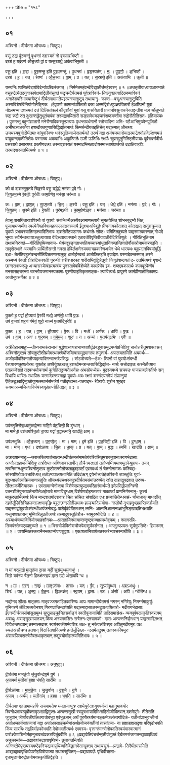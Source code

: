 +++
title = "१५८"

+++


## ०१
अश्विनौ। दीर्घतमा औचथ्यः। त्रिष्टुप्।

वसू॑ रु॒द्रा पु॑रु॒मन्तू॑ वृ॒धन्ता॑ दश॒स्यतं॑ नो वृषणाव॒भिष्टौ॑ ।  
दस्रा॑ ह॒ यद्रेक्ण॑ औच॒थ्यो वां॒ प्र यत्स॒स्राथे॒ अक॑वाभिरू॒ती ॥

वसू॒ इति॑ । रु॒द्रा । पु॒रु॒मन्तू॒ इति॑ पु॒रु॒ऽमन्तू॑ । वृ॒धन्ता॑ । द॒श॒स्यत॑म् । नः॒ । वृ॒ष॒णौ॒ । अ॒भिष्टौ॑ ।  
दस्रा॑ । ह॒ । यत् । रेक्णः॑ । औ॒च॒थ्यः । वा॒म् । प्र । यत् । स॒स्राथे॒ इति॑ । अक॑वाभिः । ऊ॒ती ॥

यस्यनिः श्वसितंवेदायोवेदेभ्योऽखिलंजगत् । निर्ममेतमहंवन्देविद्यातीर्थमहेश्वरम् ॥ १ ॥अथतृतीयाध्यायआरभ्यते वसूरुद्रेत्येतदनुवाकापेक्षयाद्वितीयंसूक्तं षळृचन्दैर्घतमसं पूर्वत्राश्विनं- त्वित्युक्तत्वादिदमप्याश्विनं अनादेशपरिभाषयात्रैष्टुभं दीर्घतमामामतेयइत्यन्त्यानुष्टुप् तथाचानु- क्रान्तं—वसूअन्त्यानुष्टुबिति अस्यविशेषविनियोगोलैङ्गिकः ।हेवृषणौ कामानांवर्षितारौ दस्रा अस्मद्विरोध्युपक्षपयितारौ हेअश्विनौ युवां नोऽस्मभ्यं दशस्यतं दत्तं दित्सितंफलं कीदृशौवां युवां वसू वासयितारौ प्रजानांवसुनाधनेनतद्वन्तौवा मत्व र्थोलुप्यते रुद्रा रुद्रौ रुत् दुःखन्तद्धेतुभूतंपापंवा तस्यद्रावयितारौ सङ्ग्रामेभयङ्करंशब्दयन्तौवा रुद्रोरौतीतिसत- इतियास्कः । पुरुमन्तू बहूनांज्ञातारौ मनेरौणादिकस्तुन्प्रत्ययः वृधन्तावर्धमानौ स्तोत्रादिना अभि- ष्टौआभिमुख्येनपूजितौ अभीष्टसाधकौवा हशब्दौक्तगुणप्रसिद्धिद्योतनार्थः किमर्थन्दीयतइतिचेत् यद्यस्मात् औचथ्यः उचथस्यपुत्रोदीर्घतमाः वांयुवांरेक्णः धनंस्तुतिव्याजेनप्रार्थयते तदर्थं यद्वा अयंयजमानोयद्यस्माद्रेक्णोहविर्लक्षणमन्नं वांयुवान्ददातीतिशेषः यस्माच्च अकवाभिः अकुत्सितैः ऊती ऊतिभिः रक्षणैः सुपांसुलुगितितृतीयायाः पूर्वसवर्णदीर्घः प्रसस्राथे प्रसारयथः प्रकर्षेणदत्थः तस्माद्दशस्यतं यस्मादभिमतप्रदोयस्माच्चायंप्रार्थयते ददातिवाहविः तस्माद्दशस्यतमित्यर्थः ॥ १ ॥

## ०२
अश्विनौ। दीर्घतमा औचथ्यः। त्रिष्टुप्।

को वां॑ दाशत्सुम॒तये॑ चिद॒स्यै वसू॒ यद्धेथे॒ नम॑सा प॒दे गोः ।  
जि॒गृ॒तम॒स्मे रे॒वतीः॒ पुरं॑धीः काम॒प्रेणे॑व॒ मन॑सा॒ चर॑न्ता ॥

कः । वा॒म् । दा॒श॒त् । सु॒ऽम॒तये॑ । चि॒त् । अ॒स्यै । वसू॒ इति॑ । यत् । धेथे॒ इति॑ । नम॑सा । प॒दे । गोः ।  
जि॒गृ॒तम् । अ॒स्मे इति॑ । रे॒वतीः॑ । पुर॑म्ऽधीः । का॒म॒प्रेण॑ऽइव । मन॑सा । चर॑न्ता ॥

हेवसू वासयितारावश्विनौ वां युवयोः संबन्धिन्यैअस्यैवक्ष्यमाणरूपायै सुमतयेचित् शोभनबुद्भ्यै चित् पूजायामप्यर्थेवा स्वल्पेनैवहविषामहत्फलप्रदानरूपायै ईदृश्याअपिबुद्धेः प्रीणनायकोदाशत् कोदद्यात् दातुंशक्रुयात् युवयोः प्रभावस्यातिमहत्त्वादितिभावः दाशतेर्लेट्यडागमः कथंमतेः सौष्ठ- वमितितदुच्यते यद्यस्मात्कारणात् गोःपदे भूम्याः सर्वैर्गन्तव्यायाःस्तुत्यायावा वेदिरूपायाःस्थाने एतावतीवैपृथिवीयावतीवेदिरितिश्रुतेः । गौरितिभूतिनाम तथाचनिरुक्तं—गौरितिपृथिव्यानाम- धेयंयद्दूरङ्गताभवतियच्चास्यांभूतानिगच्छन्तिगातेर्वौकारोनामकरणइति । तादृशेस्थाने अस्माभिः प्रार्थितौसन्तौ नमसा हविर्लक्षणेनयवमात्रप्रकारेणअन्नेन धेथे धारयथः बहुप्रदानविषयांबुद्धिं दधा- तेर्लटिबहुलंछन्दसीतिविकरणस्यलुक् धातोर्ह्रस्वत्वं आतोङितइति इयादेशः यस्मादेवन्तस्मात् अस्मे अस्मभ्यं रेवतीः क्षीरादिधनवतीः पुरन्धीः शरीरधारकाः शरीराभिवृद्धिहेतूर्गाः जिगृतंशब्दयतं द- दतमित्यर्थः गॄशब्दे छान्दसःशपःश्लुः अभ्यासस्येत्वंह्रस्वत्वंच पुनस्तावेवविशेष्येते कामप्रेणेव इव- शब्दएवकारार्थः कामपूरकेणैव मनसासहचरन्ता चरन्तौयजमानस्यकामाः पूरणीयाइतिकृतसङ्क- ल्पावित्यर्थः प्रापूरणे कामंप्रीणातोतिकामप्रः आतोनुपसर्गेकः ॥ २ ॥

## ०३
अश्विनौ। दीर्घतमा औचथ्यः। त्रिष्टुप्।

यु॒क्तो ह॒ यद्वां॑ तौ॒ग्र्याय॑ पे॒रुर्वि मध्ये॒ अर्ण॑सो॒ धायि॑ प॒ज्रः ।  
उप॑ वा॒मवः॑ शर॒णं ग॑मेयं॒ शूरो॒ नाज्म॑ प॒तय॑द्भि॒रेवैः॑ ॥

यु॒क्तः । ह॒ । यत् । वा॒म् । तौ॒ग्र्याय॑ । पे॒रुः । वि । मध्ये॑ । अर्ण॑सः । धायि॑ । प॒ज्रः ।  
उप॑ । वा॒म् । अवः॑ । श॒र॒णम् । ग॒मे॒य॒म् । शूरः॑ । न । अज्म॑ । प॒तय॑त्ऽभिः । एवैः॑ ॥

अत्रेतिहासमाहुः—तौग्र्यनामकंराजानं युद्धेशत्रवःपराभाव्यपाशैर्दृढंबद्ध्वासमुद्रमध्येप्रचिक्षिपुः सचोत्तरीतुमशक्तःसन् अश्विनौतुष्टाव तौचतुष्टौशीघ्रमेवरथमश्वैर्योजयित्वासमुद्रमागत्य तमुत्तार्य- अपालयतामिति अयमर्थः—अजोहवीदश्विनातौग्र्यइत्यादिमन्त्रान्तरेप्रसिद्धः । सोऽत्रोच्यते—हेअ- श्विनौ वां युवयोःसंबन्धी पेरुःपारणकुशलोरथः युक्तोह अश्वैर्युक्तःखलु हशब्दोमन्त्रान्तरप्रसिद्धिद्योत- नार्थः सचोदाहृतः कस्मैतौग्र्याय एतन्नाम्नेराज्ञे तद्बन्धमोचनार्थं कुत्रेतितदुच्यतेअर्णसः अंभसोमध्येस- मुद्रस्यमध्ये सचपज्रः पाजसाबलेनतीर्णः सन् विधायि धारितः स्थापितः यस्मादेवन्तस्माद्वां युवयोः अवः रक्षणं शरणंउपगमेयं संप्राप्नुयां ऎहिकदुःखाद्विमुक्तोयुष्मत्स्थानंसंभजेयं गतौदृष्टान्तः-पतयद्भ- रेवैरश्वैः शूरोन शूरइव सयथाअज्मजित्वानिर्भयंस्वगृहंप्राप्नोतितद्वत् ॥ ३ ॥

## ०४
अश्विनौ। दीर्घतमा औचथ्यः। त्रिष्टुप्।

उप॑स्तुतिरौच॒थ्यमु॑रुष्ये॒न्मा मामि॒मे प॑त॒त्रिणी॒ वि दु॑ग्धाम् ।  
मा मामेधो॒ दश॑तयश्चि॒तो धा॒क्प्र यद्वां॑ ब॒द्धस्त्मनि॒ खाद॑ति॒ क्षाम् ॥

उप॑ऽस्तुतिः । औ॒च॒थ्यम् । उ॒रु॒ष्ये॒त् । मा । माम् । इ॒मे इति॑ । प॒त॒त्रिणी॒ इति॑ । वि । दु॒ग्धा॒म् ।  
मा । माम् । एधः॑ । दश॑ऽतयः । चि॒तः । धा॒क् । प्र । यत् । वा॒म् । ब॒द्धः । त्मनि॑ । खाद॑ति । क्षाम् ॥

अत्राख्यानमाहुः—जराजरितगात्रंजात्यन्धन्दीर्घतमसंमामतेयंवरिवसितुमशक्नुवानाःस्वगर्भदासाः अग्नौप्रदाहायप्रचिक्षिपुः तत्रक्षिप्तः अश्विनावस्तावीत् तौचैनमरक्षतां ततोप्यम्नियमाणमुदकेषुप्रापा- तयन् तत्रनिमग्नःपुनरश्विनौतुष्टाव तुष्टौसन्तौतौजलादुदहार्ष्टां एवमवध्यं तं त्रैतनोनामकः कश्चिद्दा- सोस्यशिरोवक्षश्चाविध्यत् ततोऽप्यपालयतामिति तदिदंऋग् द्वयेनोच्यतेहेअश्विनौ उपस्तुतिः युवां- बुद्भ्याउपेत्यक्रियमाणास्तुतिः औचथ्यंउचथस्यपुत्रदीर्घतमसंमांउरुष्येत् रक्षेत् दाहाद्युपद्रवात् उरुष्य- तीरक्षाकर्मेतियास्कः । एवंसामान्येनोक्त्वा विशेषेणप्रत्युपद्रवपरिहारंमार्थयते इमेप्रसिद्धेपतन्त्रिणी पतनशीलेपुनरावर्तनशीलेअहोरात्रे मांमाविदुग्धाम् विशेषेणदोहगतसारं माकार्ष्टां प्राणनिर्गमनानु- कूल्यं माकुरुतामित्यर्थः किंच मान्दशतयोदशवारः चितः संचितः संपादितः एधः प्रज्वालितेन्धनसं- घोमाधाक् माधाक्षीत् दहतेर्लुङिसिचिहलन्तलक्षणावृद्धिः बहुलंछन्दसीतीडभावः हल्ङ्यादिसंयोगा- न्तलोपौ दुःसहदुःखप्राप्तिन्दर्शयति यद्यस्माद्वांयुवयोःसंबन्धीअयंजनोबद्धः पाशैर्दृढंवेष्टितःसन् त्मनि- आत्मनिआत्मनाक्षांभूमिङ्खादतिभक्षयति गन्तुमशक्तःसन् भूमिंपरिलुठतीत्यर्थः तस्मादुपस्तुतिरौच- थ्यमुरुष्येदिति ॥ ४ ॥ अस्याःपंचम्याविनियोगमाहशौनकः—आततायिनमायान्तन्दृष्ट्वाव्याघ्रमथोवृकम् । नमागरन्नि- तिजपंस्तेभ्यएवप्रमुच्यते ॥ १ ॥ त्रिरात्रोपोषितोरात्रौजपेदासूर्यदर्शनात् । आप्लुत्यप्रयतः सूर्यमुपतिष्ठे- द्दिवाकरम् ॥ २ ॥ पश्यन्तितस्करानैनन्तथान्येपापबुद्धयः । एकःशतानित्रायेततस्करेभ्यश्चरन्पथीति ॥ ३ ॥

## ०५
अश्विनौ। दीर्घतमा औचथ्यः। त्रिष्टुप्।

न मा॑ गरन्न॒द्यो॑ मा॒तृत॑मा दा॒सा यदीं॒ सुस॑मुब्धम॒वाधुः॑ ।  
शिरो॒ यद॑स्य त्रैत॒नो वि॒तक्ष॑त्स्व॒यं दा॒स उरो॒ अंसा॒वपि॑ ग्ध ॥

न । मा॒ । ग॒र॒न् । न॒द्यः॑ । मा॒तृऽत॑माः । दा॒साः । यत् । ई॒म् । सुऽस॑मुब्धम् । अ॒व॒ऽअधुः॑ ।  
शिरः॑ । यत् । अ॒स्य॒ । त्रै॒त॒नः । वि॒ऽतक्ष॑त् । स्व॒यम् । दा॒सः । उरः॑ । अंसौ॑ । अपि॑ । ग्धेति॑ग्ध ॥

नद्योनद शीलाः मातृतमाः मातृवज्जगतांहितकारिण्यः आपः मामान्दीर्घतमसं नगरन् नगिरेयुः निमग्नंमाकुर्युः गॄनिगरणे लेटिव्यत्ययेनशप् गिरणप्राप्तिन्दर्शयति यद्यस्माद्दासाअस्मदुपक्षपयितारो- मदीयगर्भदासाः ईंएनन्दीर्घतमसंमांसुसमुब्धं सुष्ठुसङ्कुचितसर्वाङ्गं स्वतीपूजायामिति प्रादिसमासेअ- व्ययपूर्वपदप्रकृतिस्वरत्वम् अवाधुः अवाङ्मुखमपातयन् किंच अस्यममशिरः सत्रैतनः एतन्नामको- दासः अत्यन्तनिर्घृणःसन् यद्यस्माद्वितक्षत् विविधन्तष्टवान् तस्मात्सदासः स्वयंस्वकीयमेवशिरः तक्ष- तु नकेवलंशिरएव अपितुमदीयमुरः वक्षः स्थलंअंसौचग्ध हतवान् विदारितवानित्यर्थः हन्तेर्लुङिछा- न्दसमेतद्रूपम् ततःस्वकीयमुरः अंसावपिस्वशस्त्रेणैवतथाकृतवान् तद्युवयोर्माहात्म्यमितिभावः ॥ ५ ॥

## ०६
अश्विनौ। दीर्घतमा औचथ्यः। अनुष्टुप्।

दी॒र्घत॑मा मामते॒यो जु॑जु॒र्वान्द॑श॒मे यु॒गे ।  
अ॒पामर्थं॑ य॒तीनां॑ ब्र॒ह्मा भ॑वति॒ सार॑थिः ॥

दी॒र्घऽत॑माः । मा॒म॒ते॒यः । जु॒जु॒र्वान् । द॒श॒मे । यु॒गे ।  
अ॒पाम् । अर्थ॑म् । य॒तीना॑म् । ब्र॒ह्मा । भ॒व॒ति॒ । सार॑थिः ॥

दीर्घतमाः एतन्नामामहर्षिः सचमामतेयः ममतायाःपुत्रः दशमेयुगेदशयुगपर्यन्तं महानुभावयोर श्विनोःप्रभावत्पूर्वोक्तादृउःखाद्विमुक्तः अत्यन्तसुखी स्वपुत्रभायादिभिःसहितोजीवितवान् दशमेयुगे- तीतेसति जुजुर्वान् जीर्णोवलीपलितगात्रोबभूव एवंभूतःसन् अर्थं पुरुषैरर्थ्यमानङ्कर्मफलंस्वर्गादिकं- यतीनांप्राप्नुवन्तीनां अपांअप्कार्यणांप्रजानां यद्वा अपांअपसाङ्कर्मणांअर्थंप्रयोजनंयतीनां तासांप्रजा- ना ब्रह्माब्रह्मसदृशः परिवृढोभवति किंच सारथिः तद्वन्निर्वाहकोभवति देवोभवतीत्यर्थः एवमस्य- वृत्तान्तंमन्त्रोनोवदतिस्वयंवास्वात्मानं पारोक्ष्येणाशिनोर्महानुभावत्वंप्रकटयितुंब्रवीति ॥ ६ ॥प्रद्यावेतिपंचर्चन्तृतीयंसूक्तं दैर्घतमसंजागतन्द्यावापृथिव्यं अनुक्रान्तंच—प्रद्यावापंचद्यावापृथिव्यं- तुजागतन्त्विति अग्निष्टोमेपृष्ठ्यस्यषष्ठेहनिचद्यावापृथिव्यनिविद्धानमेतत्सूक्तम् तथाचसूत्रं—प्रद्यावे- तिदैर्घतमसमिति आद्याद्यावापृथिव्येपशौहविषोयाज्या तथाचसूत्रितम्—प्रद्यावायज्ञैः पृथिवीऋता- वृधामृळानोरुद्रोतनोमयस्कृधीतिद्वेइति ।